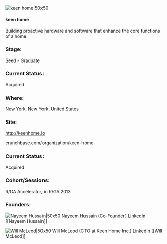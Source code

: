 

![keen home|50x50](https://apimg.techstars.com/connect/images/image_files/553fd422da79e0534b000001/original/Keen-Logo-sq-RGB.png)

#### keen home
Building proactive hardware and software that enhance the core functions of a home.

### Stage: 
Seed - Graduate 

### Current Status: 
Acquired

### Where:
New York, New York, United States

### Site:
http://keenhome.io



crunchbase.com/organization/keen-home

### Current Status: 
Acquired

### Cohort/Sessions: 
R/GA Accelerator, in R/GA 2013

### Founders: 

![Nayeem Hussain|50x50](http://s3.amazonaws.com/ts-accel-connect-uploads/images/image_files/62167731209581000880df1e/original/DDCC04E3-404D-4A64-9DE2-1BCB5A563CFE.jpeg) Nayeem Hussain (Co-Founder) [LinkedIn](https://linkedin.com/in/nayeemhussain) [[Nayeem Hussain]]

![Will McLeod|50x50](https://apimg.techstars.com/connect/images/image_files/57dfe4e534b274e8c0000015/original/3e50652.jpg) Will McLeod (CTO at Keen Home Inc.) [LinkedIn](https://linkedin.com/in/wmcleod) [[Will McLeod]]


